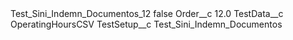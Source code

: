 <?xml version="1.0" encoding="UTF-8"?>
<CustomMetadata xmlns="http://soap.sforce.com/2006/04/metadata" xmlns:xsi="http://www.w3.org/2001/XMLSchema-instance" xmlns:xsd="http://www.w3.org/2001/XMLSchema">
    <label>Test_Sini_Indemn_Documentos_12</label>
    <protected>false</protected>
    <values>
        <field>Order__c</field>
        <value xsi:type="xsd:double">12.0</value>
    </values>
    <values>
        <field>TestData__c</field>
        <value xsi:type="xsd:string">OperatingHoursCSV</value>
    </values>
    <values>
        <field>TestSetup__c</field>
        <value xsi:type="xsd:string">Test_Sini_Indemn_Documentos</value>
    </values>
</CustomMetadata>
